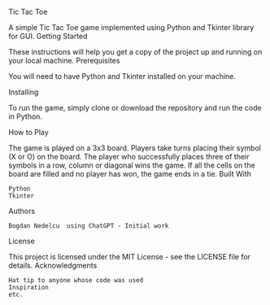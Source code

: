 Tic Tac Toe

A simple Tic Tac Toe game implemented using Python and Tkinter library for GUI.
Getting Started

These instructions will help you get a copy of the project up and running on your local machine.
Prerequisites

You will need to have Python and Tkinter installed on your machine.


Installing

To run the game, simply clone or download the repository and run the code in Python.


How to Play

The game is played on a 3x3 board. Players take turns placing their symbol (X or O) on the board. The player who successfully places three of their symbols in a row, column or diagonal wins the game. If all the cells on the board are filled and no player has won, the game ends in a tie.
Built With

    Python
    Tkinter

Authors

    Bogdan Nedelcu  using ChatGPT - Initial work

License

This project is licensed under the MIT License - see the LICENSE file for details.
Acknowledgments

    Hat tip to anyone whose code was used
    Inspiration
    etc.
